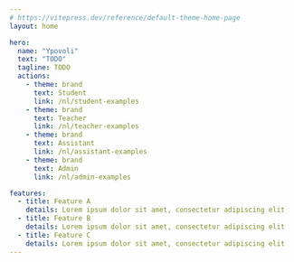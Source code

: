 ```yaml
---
# https://vitepress.dev/reference/default-theme-home-page
layout: home

hero:
  name: "Ypovoli"
  text: "TODO"
  tagline: TODO
  actions:
    - theme: brand
      text: Student
      link: /nl/student-examples
    - theme: brand
      text: Teacher
      link: /nl/teacher-examples
    - theme: brand
      text: Assistant
      link: /nl/assistant-examples
    - theme: brand
      text: Admin
      link: /nl/admin-examples

features:
  - title: Feature A
    details: Lorem ipsum dolor sit amet, consectetur adipiscing elit
  - title: Feature B
    details: Lorem ipsum dolor sit amet, consectetur adipiscing elit
  - title: Feature C
    details: Lorem ipsum dolor sit amet, consectetur adipiscing elit
---
```


